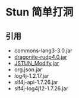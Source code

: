 # Stun 简单打洞
## 引用
- commons-lang3-3.0.jar 
- [dragonite-rudp4.0.jar](https://github.com/dragonite-network/dragonite-java)
- [JSTUN_Modify.jar](https://github.com/tking/JSTUN)
- org.json.jar
- log4j-1.2.17.jar
- slf4j-api-1.7.26.jar
- slf4j-log4j12-1.7.26.jar

